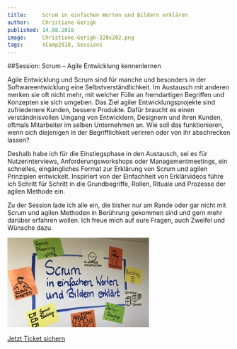 ```yaml
---
title:     Scrum in einfachen Worten und Bildern erklären
author:    Christiane Gerigk
published: 14.08.2018
image:     Christiane-Gerigk-320x202.png
tags:      XCamp2018, Sessions
---
```


##Session: Scrum – Agile Entwicklung kennenlernen

Agile Entwicklung und Scrum sind für manche und besonders in der Softwareentwicklung eine Selbstverständlichkeit. 
Im Austausch mit anderen merken sie oft nicht mehr, mit welcher Fülle an fremdartigen Begriffen und Konzepten 
sie sich umgeben. Das Ziel agiler Entwicklungsprojekte sind zufriedenere Kunden, bessere Produkte. Dafür braucht es 
einen verständnisvollen Umgang von Entwicklern, Designern und ihren Kunden, oftmals Mitarbeiter im selben Unternehmen 
an. Wie soll das funktionieren, wenn sich diejenigen in der Begrifflichkeit verirren oder von ihr abschrecken lassen?

Deshalb habe ich für die Einstiegsphase in den Austausch, sei es für Nutzerinterviews, Anforderungsworkshops oder 
Managementmeetings, ein schnelles, eingängliches Format zur Erklärung von Scrum und agilen Prinzipien entwickelt. 
Inspiriert von der Einfachheit von Erklärvideos führe ich Schritt für Schritt in die Grundbegriffe, Rollen, Rituale 
und Prozesse der agilen Methode ein.

Zu der Session lade ich alle ein, die bisher nur am Rande oder gar nicht mit Scrum und agilen Methoden in Berührung 
gekommen sind und gern mehr darüber erfahren wollen. Ich freue mich auf eure Fragen, auch Zweifel und Wünsche dazu.

![Scrum in einfachen Worten](Titel-Scrum-in-einfachen-Worten-320x202.jpg)

<a class="button turquoise big" target="_self" href="tickets">Jetzt Ticket sichern</a>
